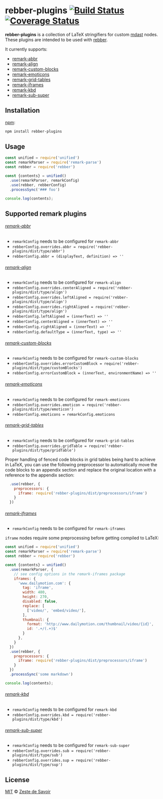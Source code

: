 # rebber-plugins [![Build Status][build-badge]][build-status] [![Coverage Status][coverage-badge]][coverage-status]


**rebber-plugins** is a collection of LaTeX stringifiers for custom [mdast][] nodes. These plugins are intended to be used with [rebber][].

It currently supports:

* [remark-abbr][]
* [remark-align][]
* [remark-custom-blocks][]
* [remark-emoticons][]
* [remark-grid-tables][]
* [remark-iframes][]
* [remark-kbd][]
* [remark-sub-super][]

## Installation

[npm][]:

```bash
npm install rebber-plugins
```

## Usage

```javascript
const unified = require('unified')
const remarkParser = require('remark-parse')
const rebber = require('rebber')

const {contents} = unified()
  .use(remarkParser, remarkConfig)
  .use(rebber, rebberConfig)
  .processSync('### foo')

console.log(contents);
```

## Supported remark plugins

###### [remark-abbr][]

* `remarkConfig` needs to be configured for `remark-abbr`
* `rebberConfig.overrides.abbr = require('rebber-plugins/dist/type/abbr')`
* `rebberConfig.abbr = (displayText, definition) => ''`


###### [remark-align][]

* `remarkConfig` needs to be configured for `remark-align`
* `rebberConfig.overrides.centerAligned = require('rebber-plugins/dist/type/align')`
* `rebberConfig.overrides.leftAligned = require('rebber-plugins/dist/type/align')`
* `rebberConfig.overrides.rightAligned = require('rebber-plugins/dist/type/align')`
* `rebberConfig.leftAligned = (innerText) => ''`
* `rebberConfig.centerAligned = (innerText) => ''`
* `rebberConfig.rightAligned = (innerText) => ''`
* `rebberConfig.defaultType = (innerText, type) => ''`


###### [remark-custom-blocks][]

* `remarkConfig` needs to be configured for `remark-custom-blocks`
* `rebberConfig.overrides.errorCustomBlock = require('rebber-plugins/dist/type/customBlocks')`
* `rebberConfig.errorCustomBlock = (innerText, environmentName) => ''`


###### [remark-emoticons][]

* `remarkConfig` needs to be configured for `remark-emoticons`
* `rebberConfig.overrides.emoticon = require('rebber-plugins/dist/type/emoticon')`
* `rebberConfig.emoticons = remarkConfig.emoticons`


###### [remark-grid-tables][]

* `remarkConfig` needs to be configured for `remark-grid-tables`
* `rebberConfig.overrides.gridTable = require('rebber-plugins/dist/type/gridTable')`

Proper handling of fenced code blocks in grid tables being hard to achieve in LaTeX, you can use the following preprocessor to automatically move the code blocks to an appendix section and replace the original location with a reference to the appendix section:

```js
  .use(rebber, {
    preprocessors: {
      iframe: require('rebber-plugins/dist/preprocessors/iframe')
    }
  })
```


###### [remark-iframes][]

* `remarkConfig` needs to be configured for `remark-iframes`

`iframe` nodes require some preprocessing before getting compiled to LaTeX:

```javascript
const unified = require('unified')
const remarkParser = require('remark-parse')
const rebber = require('rebber')

const {contents} = unified()
  .use(remarkParser, {
    // see config options in the remark-iframes package
    iframes: {
      'www.dailymotion.com': {
        tag: 'iframe',
        width: 480,
        height: 270,
        disabled: false,
        replace: [
          ['video/', 'embed/video/'],
        ],
        thumbnail: {
          format: 'http://www.dailymotion.com/thumbnail/video/{id}',
          id: '.+/(.+)$'
        }
      },
    }
  })
  .use(rebber, {
    preprocessors: {
      iframe: require('rebber-plugins/dist/preprocessors/iframe')
    }
  })
  .processSync('some markdown')

console.log(contents);
```


###### [remark-kbd][]

* `remarkConfig` needs to be configured for `remark-kbd`
* `rebberConfig.overrides.kbd = require('rebber-plugins/dist/type/kbd')`


###### [remark-sub-super][]

* `remarkConfig` needs to be configured for `remark-sub-super`
* `rebberConfig.overrides.sub = require('rebber-plugins/dist/type/sub')`
* `rebberConfig.overrides.sup = require('rebber-plugins/dist/type/sup')`


## License

[MIT][license] © [Zeste de Savoir][zds]

<!-- Definitions -->

[build-badge]: https://img.shields.io/travis/zestedesavoir/zmarkdown.svg

[build-status]: https://travis-ci.org/zestedesavoir/zmarkdown

[coverage-badge]: https://img.shields.io/coveralls/zestedesavoir/zmarkdown.svg

[coverage-status]: https://coveralls.io/github/zestedesavoir/zmarkdown

[license]: https://github.com/zestedesavoir/zmarkdown/blob/master/packages/rebber-plugins/LICENSE-MIT

[rebber]: https://github.com/zestedesavoir/zmarkdown/blob/master/packages/rebber

[zds]: https://zestedesavoir.com

[npm]: https://www.npmjs.com/package/rebber-plugins

[mdast]: https://github.com/syntax-tree/mdast/blob/master/readme.md

[remark-abbr]: https://github.com/zestedesavoir/zmarkdown/tree/master/packages/remark-abbr#remark-abbr--

[remark-align]: https://github.com/zestedesavoir/zmarkdown/tree/master/packages/remark-align#remark-align--

[remark-custom-blocks]: https://github.com/zestedesavoir/zmarkdown/tree/master/packages/remark-custom-blocks#remark-custom-blocks--

[remark-emoticons]: https://github.com/zestedesavoir/zmarkdown/tree/master/packages/remark-emoticons#remark-emoticons--

[remark-grid-tables]: https://github.com/zestedesavoir/zmarkdown/tree/master/packages/remark-grid-tables#remark-grid-tables--

[remark-iframes]: https://github.com/zestedesavoir/zmarkdown/tree/master/packages/remark-iframes#remark-iframes--

[remark-kbd]: https://github.com/zestedesavoir/zmarkdown/tree/master/packages/remark-kbd#remark-kbd--

[remark-sub-super]: https://github.com/zestedesavoir/zmarkdown/tree/master/packages/remark-sub-super#remark-sub-super--
